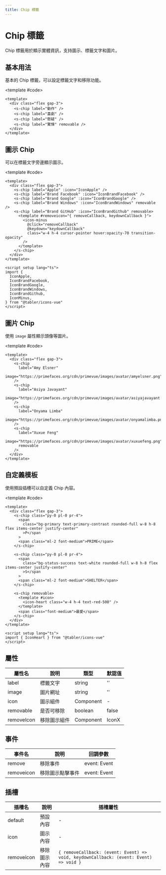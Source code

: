 ```yaml
---
title: Chip 標籤
---
```


# Chip 標籤

Chip 標籤用於顯示實體資訊，支持圖示、標籤文字和圖片。

## 基本用法

基本的 Chip 標籤，可以設定標籤文字和移除功能。

<Demo>
  <BasicDemo />
  
  <template #code>

```vue
<template>
  <div class="flex gap-3">
    <s-chip label="動作" />
    <s-chip label="喜劇" />
    <s-chip label="懸疑" />
    <s-chip label="驚悚" removable />
  </div>
</template>
```

  </template>
</Demo>

## 圖示 Chip

可以在標籤文字旁邊顯示圖示。

<Demo>
  <IconDemo />
  
  <template #code>

```vue
<template>
  <div class="flex gap-3">
    <s-chip label="Apple" :icon="IconApple" />
    <s-chip label="Brand Facebook" :icon="IconBrandFacebook" />
    <s-chip label="Brand Google" :icon="IconBrandGoogle" />
    <s-chip label="Brand Windows" :icon="IconBrandWindows" removable />
    <s-chip label="Brand GitHub" :icon="IconBrandGithub" removable>
      <template #removeicon="{ removeCallback, keydownCallback }">
        <icon-minus
          @click="removeCallback"
          @keydown="keydownCallback"
          class="w-4 h-4 cursor-pointer hover:opacity-70 transition-opacity"
        />
      </template>
    </s-chip>
  </div>
</template>

<script setup lang="ts">
import {
  IconApple,
  IconBrandFacebook,
  IconBrandGoogle,
  IconBrandWindows,
  IconBrandGithub,
  IconMinus,
} from "@tabler/icons-vue"
</script>
```

  </template>
</Demo>

## 圖片 Chip

使用 `image` 屬性顯示頭像等圖片。

<Demo>
  <ImageDemo />
  
  <template #code>

```vue
<template>
  <div class="flex gap-3">
    <s-chip
      label="Amy Elsner"
      image="https://primefaces.org/cdn/primevue/images/avatar/amyelsner.png"
    />
    <s-chip
      label="Asiya Javayant"
      image="https://primefaces.org/cdn/primevue/images/avatar/asiyajavayant.png"
    />
    <s-chip
      label="Onyama Limba"
      image="https://primefaces.org/cdn/primevue/images/avatar/onyamalimba.png"
    />
    <s-chip
      label="Xuxue Feng"
      image="https://primefaces.org/cdn/primevue/images/avatar/xuxuefeng.png"
      removable
    />
  </div>
</template>
```

  </template>
</Demo>

## 自定義模板

使用預設插槽可以自定義 Chip 內容。

<Demo>
  <TemplateDemo />
  
  <template #code>

```vue
<template>
  <div class="flex gap-3">
    <s-chip class="py-0 pl-0 pr-4">
      <span
        class="bg-primary text-primary-contrast rounded-full w-8 h-8 flex items-center justify-center"
        >P</span
      >
      <span class="ml-2 font-medium">PRIME</span>
    </s-chip>

    <s-chip class="py-0 pl-0 pr-4">
      <span
        class="bg-status-success text-white rounded-full w-8 h-8 flex items-center justify-center"
        >S</span
      >
      <span class="ml-2 font-medium">SHELTER</span>
    </s-chip>

    <s-chip removable>
      <template #icon>
        <icon-heart class="w-4 h-4 text-red-500" />
      </template>
      <span class="font-medium">最愛</span>
    </s-chip>
  </div>
</template>

<script setup lang="ts">
import { IconHeart } from "@tabler/icons-vue"
</script>
```

  </template>
</Demo>

## 屬性

| 屬性名     | 說明         | 類型      | 默認值 |
| ---------- | ------------ | --------- | ------ |
| label      | 標籤文字     | string    | ''     |
| image      | 圖片網址     | string    | ''     |
| icon       | 圖示組件     | Component | -      |
| removable  | 是否可移除   | boolean   | false  |
| removeIcon | 移除圖示組件 | Component | IconX  |

## 事件

| 事件名     | 說明             | 回調參數     |
| ---------- | ---------------- | ------------ |
| remove     | 移除事件         | event: Event |
| removeicon | 移除圖示點擊事件 | event: Event |

## 插槽

| 插槽名     | 說明         | 插槽屬性                                                                              |
| ---------- | ------------ | ------------------------------------------------------------------------------------- |
| default    | 預設內容     | -                                                                                     |
| icon       | 圖示內容     | -                                                                                     |
| removeicon | 移除圖示內容 | `{ removeCallback: (event: Event) => void, keydownCallback: (event: Event) => void }` |

<script setup>
import { SConfigProvider } from '@/index'
import BasicDemo from '@/components/Chip/demos/BasicDemo.vue'
import IconDemo from '@/components/Chip/demos/IconDemo.vue'
import ImageDemo from '@/components/Chip/demos/ImageDemo.vue'
import TemplateDemo from '@/components/Chip/demos/TemplateDemo.vue'
</script>
